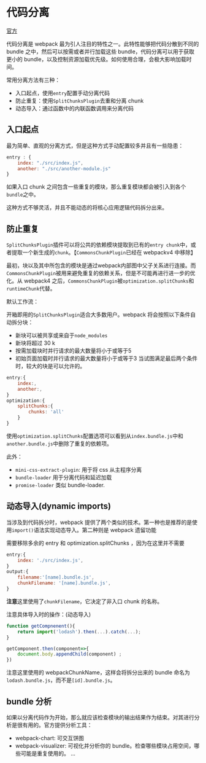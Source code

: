 # 代码分离

[官方](https://webpack.docschina.org/guides/code-splitting/)

代码分离是 webpack 最为引人注目的特性之一。此特性能够把代码分散到不同的 bundle 之中，然后可以按需或者并行加载这些 bundle，代码分离可以用于获取更小的 bundle，以及控制资源加载优先级。如何使用合理，会极大影响加载时间。

常用分离方法有三种：
- 入口起点，使用`entry`配置手动分离代码
- 防止重复：使用`SplitChunksPlugin`去重和分离 chunk
- 动态导入：通过函数中的内联函数调用来分离代码

## 入口起点

最为简单、直观的分离方式，但是这种方式手动配置较多并且有一些隐患：

```js
entry : {
    index: "./src/index.js",
    another: "./src/another-module.js"
}
```
如果入口 chunk 之间包含一些重复的模块，那么重复模块都会被引入到各个`bundle`之中。

这种方式不够灵活，并且不能动态的将核心应用逻辑代码拆分出来。

## 防止重复

`SplitChunksPlugin`插件可以将公共的依赖模块提取到已有的`entry chunk`中，或者提取一个新生成的`chunk`。【`CommonsChunkPlugin`已经在 webpackv4 中移除】

最初，块以及其中所包含的模块是通过webpack内部图中父子关系进行连接。而`CommonsChunkPlugin`被用来避免重复的依赖关系，但是不可能再进行进一步的优化。从 webpack4 之后，`CommonsChunkPlugin`被`optimization.splitChunks`和`runtimeChunk`代替。

默认工作流：

开箱即用的`SplitChunksPlugin`适合大多数用户。webpack 将会按照以下条件自动拆分块：
- 新块可以被共享或来自于`node_modules`
- 新块将超过 30 k
- 按需加载块时并行请求的最大数量将小于或等于5
- 初始页面加载时并行请求的最大数量将小于或等于3
当试图满足最后两个条件时，较大的块是可以允许的。


```js
entry:{
    index:,
    another:,
}
optimization:{
    splitChunks:{
        chunks: 'all'
    }
}
```

使用`optimization.splitChunks`配置选项可以看到从`index.bundle.js`中和`another.bundle.js`中删除了重复的依赖项。

此外：
- `mini-css-extract-plugin`: 用于将 css 从主程序分离
- `bundle-loader` 用于分离代码和延迟加载
- `promise-loader` 类似 bundle-loader.

## 动态导入(dynamic imports)

当涉及到代码拆分时，webpack 提供了两个类似的技术。第一种也是推荐的是使用`import()`语法实现动态导入。第二种则是 webpack 遗留功能

需要移除多余的 entry 和 optimization.splitChunks ，因为在这里并不需要

```js
entry:{
    index: './src/index.js',
}
output:{
    filename:'[name].bundle.js',
    chunkFilename: '[name].bundle.js',
}
```
**注意**这里使用了`chunkFilename`，它决定了非入口 chunk 的名称。

注意具体导入时的操作：(动态导入)
```js
function getCompnenent(){
    return import('lodash').then(...).catch(...);
}

getComponent.then(component=>{
    document.body.appendChild(component) ;
})
```

注意这里使用的 webpackChunkName，这样会将拆分出来的 bundle 命名为`lodash.bundle.js`，而不是`[id].bundle.js`。

## bundle 分析

如果以分离代码作为开始，那么就应该检查模块的输出结果作为结束。对其进行分析是很有用的。官方提供分析工具：
- webpack-chart: 可交互饼图
- webpack-visualizer: 可视化并分析你的 bundle。检查哪些模块占用空间，哪些可能是重复使用的。
...

